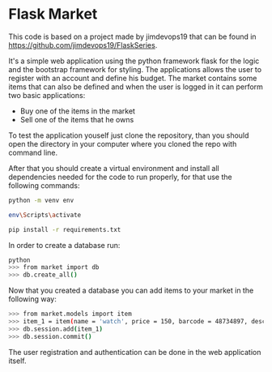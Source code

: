 # Flask Market

This code is based on a project made by jimdevops19 that can be found in https://github.com/jimdevops19/FlaskSeries.

It's a simple web application using the python framework flask for the logic and the bootstrap framework for styling. The applications allows the user to register with an account and define his budget.
The market contains some items that can also be defined and when the user is logged in it can perform two basic applications:

* Buy one of the items in the market
* Sell one of the items that he owns

To test the application youself just clone the repository, than you should open the directory in your computer where you cloned the repo with command line.

After that you should create a virtual environment and install all dependencies needed for the code to run properly, for that use the following commands:
```sh
python -m venv env

env\Scripts\activate

pip install -r requirements.txt
```
In order to create a database run:
```sh
python
>>> from market import db
>>> db.create_all()
```
Now that you created a database you can add items to your market in the following way:
```sh
>>> from market.models import item
>>> item_1 = item(name = 'watch', price = 150, barcode = 48734897, description = 'instrument used to see the time')
>>> db.session.add(item_1)
>>> db.session.commit()
```

The user registration and authentication can be done in the web application itself.
